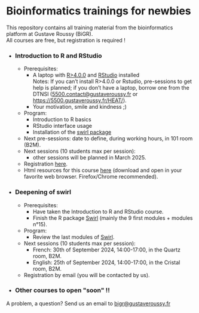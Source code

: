 # Bioinformatics trainings for newbies
This repository contains all training material from the bioinformatics platform at Gustave Roussy (BiGR).  
All courses are free, but registration is required !

- ### Introduction to R and RStudio
  - Prerequisites:
    - A laptop with [R>4.0.0](https://cran.r-project.org/) and [RStudio](https://posit.co/download/rstudio-desktop/) installed  
    Notes: If you can’t install R>4.0.0 or Rstudio, pre-sessions to get help is planned; if you don’t have a laptop, borrow one from the DTNSI (5500.contact@gustaveroussy.fr or https://5500.gustaveroussy.fr/HEAT/).
    - Your motivation, smile and kindness ;)
  - Program:
    - Introduction to R basics
    - RStudio interface usage
    - Installation of the [swirl package](https://swirlstats.com/)
  - Next pre-sessions: date to define, during working hours, in 101 room (B2M).
  - Next sessions (10 students max per session):
    - other sessions will be planned in March 2025.
  - Registration [here](https://docs.google.com/forms/d/e/1FAIpQLScuym-rpaFEEZ9rvP1yY7DMWgm0MlHVLFGa57iyZiZ3LXwquw/viewform?usp=sf_link).
  - Html resources for this course [here](https://github.com/gustaveroussy/training_bigr/blob/main/Introduction_R_RStudio/For_Students/GR_IntroR_RStudio.html) (download and open in your favorite web browser. Firefox/Chrome recommended).

- ### Deepening of swirl
  - Prerequisites:
    - Have taken the Introduction to R and RStudio course.
    - Finish the R package [Swirl](https://swirlstats.com/) (mainly the 9 first modules + modules n°15).
  - Program:
    - Review the last modules of [Swirl](https://swirlstats.com/).
  - Next sessions (10 students max per session):
    - French: 30th of September 2024, 14:00-17:00, in the Quartz room, B2M.
    - English: 25th of September 2024, 14:00-17:00, in the Cristal room, B2M.
  - Registration by email (you will be contacted by us).

- ### Other courses to open "soon" !!

A problem, a question? Send us an email to bigr@gustaveroussy.fr
